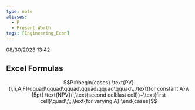 ```yaml
---
type: note
aliases:
  - P
  - Present Worth
tags: [Engineering_Econ]
---
```

08/30/2023 13:42

  




## Excel Formulas

$$P=\begin{cases}
\text{PV}(i,n,A,F)\qquad\qquad\qquad\qquad\qquad\qquad\,,\text{for constant A}\\[5pt]
\text{NPV}(i,\text{second cell:last cell})+\text{first cell}\quad\;\;,\text{for varying A}
\end{cases}$$

